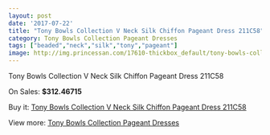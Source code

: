 ```yaml
---
layout: post
date: '2017-07-22'
title: "Tony Bowls Collection V Neck Silk Chiffon Pageant Dress 211C58"
category: Tony Bowls Collection Pageant Dresses
tags: ["beaded","neck","silk","tony","pageant"]
image: http://img.princessan.com/17610-thickbox_default/tony-bowls-collection-v-neck-silk-chiffon-pageant-dress-211c58.jpg
---
```

Tony Bowls Collection V Neck Silk Chiffon Pageant Dress 211C58

On Sales: **$312.46715**
<a href="https://www.princessan.com/en/tony-bowls-collection-pageant-dresses/8274-tony-bowls-collection-v-neck-silk-chiffon-pageant-dress-211c58.html"><amp-img layout="responsive" width="600" height="600" src="//img.princessan.com/17610-thickbox_default/tony-bowls-collection-v-neck-silk-chiffon-pageant-dress-211c58.jpg" alt="Tony Bowls Collection V Neck Silk Chiffon Pageant Dress 211C58 0" /></a>
<a href="https://www.princessan.com/en/tony-bowls-collection-pageant-dresses/8274-tony-bowls-collection-v-neck-silk-chiffon-pageant-dress-211c58.html"><amp-img layout="responsive" width="600" height="600" src="//img.princessan.com/17613-thickbox_default/tony-bowls-collection-v-neck-silk-chiffon-pageant-dress-211c58.jpg" alt="Tony Bowls Collection V Neck Silk Chiffon Pageant Dress 211C58 1" /></a>
<a href="https://www.princessan.com/en/tony-bowls-collection-pageant-dresses/8274-tony-bowls-collection-v-neck-silk-chiffon-pageant-dress-211c58.html"><amp-img layout="responsive" width="600" height="600" src="//img.princessan.com/17612-thickbox_default/tony-bowls-collection-v-neck-silk-chiffon-pageant-dress-211c58.jpg" alt="Tony Bowls Collection V Neck Silk Chiffon Pageant Dress 211C58 2" /></a>
<a href="https://www.princessan.com/en/tony-bowls-collection-pageant-dresses/8274-tony-bowls-collection-v-neck-silk-chiffon-pageant-dress-211c58.html"><amp-img layout="responsive" width="600" height="600" src="//img.princessan.com/17611-thickbox_default/tony-bowls-collection-v-neck-silk-chiffon-pageant-dress-211c58.jpg" alt="Tony Bowls Collection V Neck Silk Chiffon Pageant Dress 211C58 3" /></a>

Buy it: [Tony Bowls Collection V Neck Silk Chiffon Pageant Dress 211C58](https://www.princessan.com/en/tony-bowls-collection-pageant-dresses/8274-tony-bowls-collection-v-neck-silk-chiffon-pageant-dress-211c58.html "Tony Bowls Collection V Neck Silk Chiffon Pageant Dress 211C58")

View more: [Tony Bowls Collection Pageant Dresses](https://www.princessan.com/en/66-tony-bowls-collection-pageant-dresses "Tony Bowls Collection Pageant Dresses")